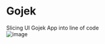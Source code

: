 # Gojek
Slicing UI Gojek App into line of code <br>
![image](https://user-images.githubusercontent.com/56531526/132900174-bdfc5988-8613-48fc-be30-a7dbe1fcab98.png)
